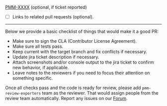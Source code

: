 [PMM-XXXX](https://jira.percona.com/browse/PMM-XXXX) (optional, if ticket reported)

- [ ] Links to related pull requests (optional).

---

Below we provide a basic checklist of things that would make it a good PR:
- Make sure to sign the CLA (Contributor License Agreement).
- Make sure all tests pass.
- Keep current with the target branch and fix conflicts if necessary.
- Update jira ticket description if necessary.
- Attach screenshots and/or console output to the jira ticket to confirm new behavior, if applicable.
- Leave notes to the reviewers if you need to focus their attention on something specific.

Once all checks pass and the code is ready for review, please add `pmm-review-exporters` team as the reviewer. That would assign people from the review team automatically. Report any issues on our [Forum](https://forums.percona.com).
